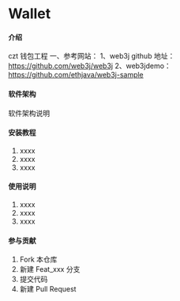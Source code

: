 # Wallet

#### 介绍
czt 钱包工程
一、参考网站：
      1、web3j github 地址：https://github.com/web3j/web3j
      2、web3jdemo：https://github.com/ethjava/web3j-sample


#### 软件架构
软件架构说明


#### 安装教程

1. xxxx
2. xxxx
3. xxxx

#### 使用说明

1. xxxx
2. xxxx
3. xxxx

#### 参与贡献

1. Fork 本仓库
2. 新建 Feat_xxx 分支
3. 提交代码
4. 新建 Pull Request

